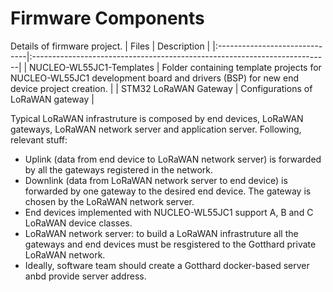 # Firmware Components

Details of firmware project.
| Files				| Description						                                                    |
|:------------------------------|:--------------------------------------------------------------------------|
| NUCLEO-WL55JC1-Templates	    | Folder containing template projects for NUCLEO-WL55JC1 development board and drivers (BSP) for new end device project creation.  |
| STM32 LoRaWAN Gateway         | Configurations of LoRaWAN gateway                                         |

Typical LoRaWAN infrastruture is composed by end devices, LoRaWAN gateways, LoRaWAN network server and application server. Following, relevant stuff:
- Uplink (data from end device to LoRaWAN network server) is forwarded by all the gateways registered in the network. 
- Downlink (data from LoRaWAN network server to end device) is forwarded by one gateway to the desired end device. The gateway is chosen by the LoRaWAN network server.
- End devices implemented with NUCLEO-WL55JC1 support A, B and C LoRaWAN device classes. 
- LoRaWAN network server: to build a LoRaWAN infrastruture all the gateways and end devices must be resgistered to the Gotthard private LoRaWAN network.
- Ideally, software team should create a Gotthard docker-based server anbd provide server address.